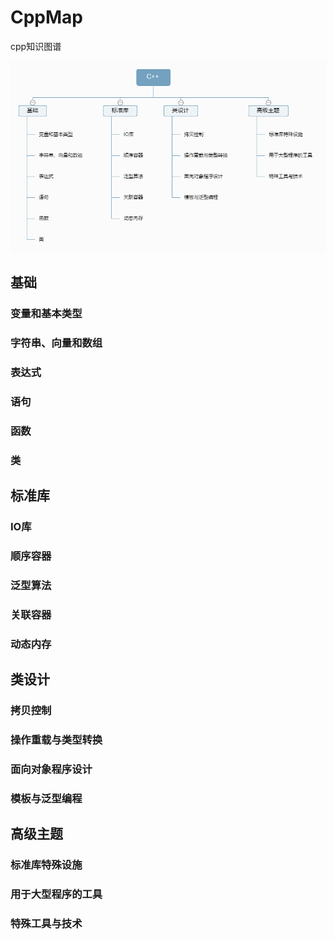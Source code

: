 # CppMap
cpp知识图谱

![C++](https://raw.githubusercontent.com/itisyang/CppMap/master/C%2B%2B.png)


## 基础

### 变量和基本类型

### 字符串、向量和数组

### 表达式

### 语句

### 函数

### 类

## 标准库

### IO库

### 顺序容器

### 泛型算法

### 关联容器

### 动态内存

## 类设计 

### 拷贝控制

### 操作重载与类型转换

### 面向对象程序设计

### 模板与泛型编程

## 高级主题

### 标准库特殊设施

### 用于大型程序的工具

### 特殊工具与技术
